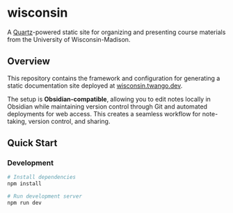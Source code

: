 # wisconsin

A [Quartz](https://quartz.jzhao.xyz)-powered static site for organizing and presenting course materials from the University of Wisconsin-Madison.

## Overview

This repository contains the framework and configuration for generating a static documentation site deployed at [wisconsin.twango.dev](https://wisconsin.twango.dev).

The setup is **Obsidian-compatible**, allowing you to edit notes locally in Obsidian while maintaining version control through Git and automated deployments for web access. This creates a seamless workflow for note-taking, version control, and sharing.

## Quick Start

### Development

```bash
# Install dependencies
npm install

# Run development server
npm run dev
```
